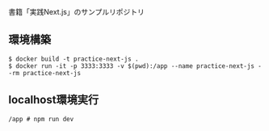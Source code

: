 書籍「実践Next.js」のサンプルリポジトリ

## 環境構築
```
$ docker build -t practice-next-js .
$ docker run -it -p 3333:3333 -v $(pwd):/app --name practice-next-js --rm practice-next-js
```

## localhost環境実行
```
/app # npm run dev
```
